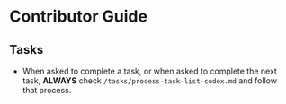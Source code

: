 # Contributor Guide

## Tasks

- When asked to complete a task, or when asked to complete the next task, **ALWAYS** check `/tasks/process-task-list-codex.md` and follow that process.
